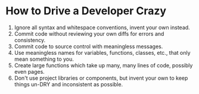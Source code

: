 # How to Drive a Developer Crazy

1. Ignore all syntax and whitespace conventions, invent your own instead.
2. Commit code without reviewing your own diffs for errors and consistency.
3. Commit code to source control with meaningless messages.
4. Use meaningless names for variables, functions, classes, etc., that only mean something to you.
5. Create large functions which take up many, many lines of code, possibly even pages.
6. Don't use project libraries or components, but invent your own to keep things un-DRY and inconsistent as possible.
